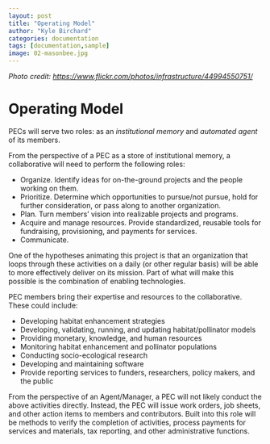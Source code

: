 ```yaml
---
layout: post
title: "Operating Model"
author: "Kyle Birchard"
categories: documentation
tags: [documentation,sample]
image: 02-masonbee.jpg
---
```

*Photo credit: https://www.flickr.com/photos/infrastructure/44994550751/*

# Operating Model

PECs will serve two roles: as an *institutional memory* and *automated agent* of its members. 

From the perspective of a PEC as a store of institutional memory, a collaborative will need to perform the following roles:

- Organize. Identify ideas for on-the-ground projects and the people working on them.
- Prioritize. Determine which opportunities to pursue/not pursue, hold for further consideration, or pass along to another organization.
- Plan. Turn members’ vision into realizable projects and programs.
- Acquire and manage resources. Provide standardized, reusable tools for fundraising, provisioning, and payments for services.
- Communicate. 

One of the hypotheses animating this project is that an organization that loops through these activities on a daily (or other regular basis) will be able to more effectively deliver on its mission. Part of what will make this possible is the combination of enabling technologies. 

PEC members bring their expertise and resources to the collaborative. These could include:

- Developing habitat enhancement strategies
- Developing, validating, running, and updating habitat/pollinator models
- Providing monetary, knowledge, and human resources
- Monitoring habitat enhancement and pollinator populations
- Conducting socio-ecological research
- Developing and maintaining software
- Provide reporting services to funders, researchers, policy makers, and the public

From the perspective of an Agent/Manager, a PEC will not likely conduct the above activities directly. Instead, the PEC will issue work orders, job sheets, and other action items to members and contributors. Built into this role will be methods to verify the completion of activities, process payments for services and materials, tax reporting, and other administrative functions.
